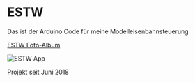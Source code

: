  ESTW
======
Das ist der Arduino Code für meine Modelleisenbahnsteuerung

[ESTW Foto-Album](https://photos.app.goo.gl/BcrruCCMoLmwhqbK6/ "sieh dir Fotos von dem Projekt und den Projektideen an")

![ESTW App](https://www.dropbox.com/s/486jfyky17n726s/ESTW.jpg?dl=1)

Projekt seit Juni 2018
